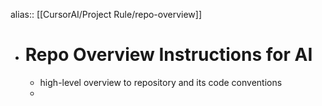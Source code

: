 alias:: [[CursorAI/Project Rule/repo-overview]]

- # Repo Overview Instructions for AI
	- high-level overview to repository and its code conventions
	-